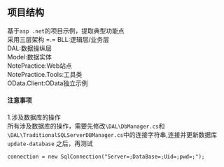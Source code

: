 ## 项目结构
基于`asp .net`的项目示例，提取典型功能点    
采用三层架构 =.=
BLL:逻辑层/业务层   
DAL:数据操纵层  
Model:数据实体  
NotePractice:Web站点   
NotePractice.Tools:工具类  
OData.Client:OData独立示例   

#### 注意事项
1.涉及数据库的操作     
所有涉及数据库的操作，需要先修改`\DAL\DbManager.cs`和`\DAL\TraditionalSQLServerDBManager.cs`中的连接字符串,连接并更新数据库 `update-database` 之后，再测试 
```
connection = new SqlConnection("Server=;DataBase=;Uid=;pwd=;");
```